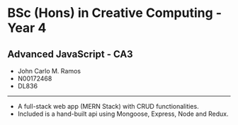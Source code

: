 # BSc (Hons) in Creative Computing - Year 4
## Advanced JavaScript - CA3
- John Carlo M. Ramos
- N00172468
- DL836

---

- A full-stack web app (MERN Stack) with CRUD functionalities.
- Included is a hand-built api using Mongoose, Express, Node and Redux.